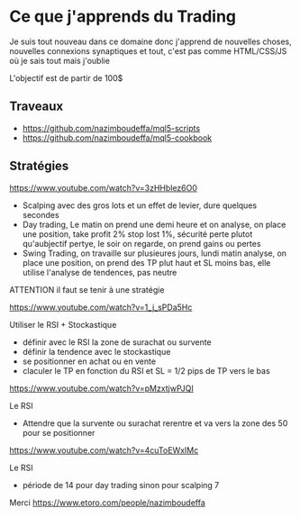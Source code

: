 # Ce que j'apprends du Trading

Je suis tout nouveau dans ce domaine donc j'apprend de nouvelles choses, nouvelles connexions synaptiques et tout, c'est pas comme HTML/CSS/JS où je sais tout mais j'oublie

L'objectif est de partir de 100$

## Traveaux

- https://github.com/nazimboudeffa/mql5-scripts
- https://github.com/nazimboudeffa/mql5-cookbook

## Stratégies

https://www.youtube.com/watch?v=3zHHblez6O0

- Scalping avec des gros lots et un effet de levier, dure quelques secondes
- Day trading, Le matin on prend une demi heure et on analyse, on place une position, take profit 2% stop lost 1%, sécurité perte plutot qu'aubjectif pertye, le soir on regarde, on prend gains ou pertes
- Swing Trading, on travaille sur plusieures jours, lundi matin analyse, on place une position, on prend des TP plut haut et SL moins bas, elle utilise l'analyse de tendences, pas neutre

ATTENTION il faut se tenir à une stratégie

https://www.youtube.com/watch?v=1_j_sPDa5Hc

Utiliser le RSI + Stockastique

- définir avec le RSI la zone de surachat ou survente
- définir la tendence avec le stockastique
- se positionner en achat ou en vente
- claculer le TP en fonction du RSI et SL = 1/2 pips de TP vers le bas

https://www.youtube.com/watch?v=pMzxtjwPJQI

Le RSI

- Attendre que la survente ou surachat rerentre et va vers la zone des 50 pour se positionner

https://www.youtube.com/watch?v=4cuToEWxIMc

Le RSI

- période de 14 pour day trading sinon pour scalping 7

Merci https://www.etoro.com/people/nazimboudeffa
